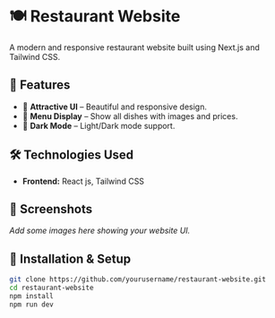 # 🍽️ Restaurant Website

A modern and responsive restaurant website built using Next.js and Tailwind CSS.

## 🚀 Features
- 🍕 **Attractive UI** – Beautiful and responsive design.
- 📜 **Menu Display** – Show all dishes with images and prices.
- 🌙 **Dark Mode** – Light/Dark mode support.

## 🛠️ Technologies Used
- **Frontend:** React js, Tailwind CSS

## 📸 Screenshots
_Add some images here showing your website UI._

## 🔧 Installation & Setup
```bash
git clone https://github.com/yourusername/restaurant-website.git
cd restaurant-website
npm install
npm run dev

